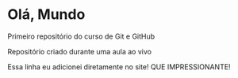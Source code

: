 # Olá, Mundo
 Primeiro repositório do curso de Git e GitHub

 Repositório criado durante uma aula ao vivo 

 Essa linha eu adicionei diretamente no site! QUE IMPRESSIONANTE!

